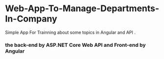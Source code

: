 # Web-App-To-Manage-Departments-In-Company
Simple App For Trainning about some topics in Angular and API .
### the back-end by ASP.NET Core Web API and Front-end by Angular

